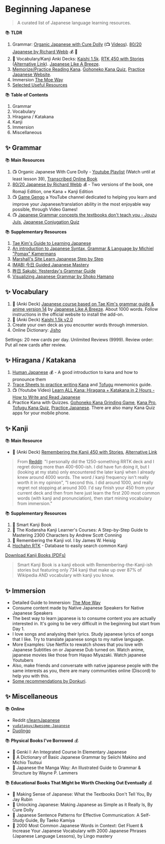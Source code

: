 # Beginning Japanese

> A curated list of Japanese language learning resources.

📚 **TLDR**
1. Grammar: [Organic Japanese with Cure Dolly](https://kellenok.github.io/cure-script/) (📺 [Videos](https://www.youtube.com/playlist?list=PLg9uYxuZf8x_A-vcqqyOFZu06WlhnypWj)). [80/20 Japanese by Richard Webb](https://drive.google.com/drive/folders/1m8CtsyDirLsjoHAhEdBjwrgs9bVgF1ys?usp=drive_link) 💰 📖
2. 📇 Vocabulary/Kanji Anki Decks: [Kaishi 1.5k](https://github.com/donkuri/Kaishi/releases). [RTK 450 with Stories](https://ankiweb.net/shared/info/1843881818) ([Alternative Link](https://mega.nz/file/2SJiWC4b#hL98qtC_hiLlQDg0LqVJoqD2-5ywT2Nwd4kjROY_KwQ)). [Japanese Like A Breeze](https://www.japanese-like-a-breeze.com/all-decks/). 
3. [Memorize/Practice Reading Kana](https://www.tofugu.com/japanese/best-hiragana-and-katakana-learning-resources/). [Gohoneko Kana Quiz](https://gohoneko.neocities.org/learn/kana), [Practice Japanese Website](https://practice-japanese.com/).
4. Immersion [The Moe Way](https://learnjapanese.moe/guide/#choosing-immersion-content)
5. [Selected Useful Resources](https://drive.google.com/drive/folders/1jJB7pgCCIWpq6uvBGbToIhcOgsvtBnM3?usp=drive_link)


📚 **Table of Contents**
1. Grammar
2. Vocabulary
3. Hiragana / Katakana 
4. Kanji
5. Immersion
6. Miscellaneous
 
## ✨ Grammar 

📚 **Main Resources** 
1. 📺 Organic Japanese With Cure Dolly - [Youtube Playlist](https://www.youtube.com/playlist?list=PLg9uYxuZf8x_A-vcqqyOFZu06WlhnypWj) (Watch until at least lesson 39), [Transcribed Online Book](https://kellenok.github.io/cure-script/)
2. [80/20 Japanese by Richard Webb](https://drive.google.com/drive/folders/1m8CtsyDirLsjoHAhEdBjwrgs9bVgF1ys?usp=drive_link) 💰 -  Two versions of the book, one Romaji Edition, one Kana + Kanji Edition
3. 📺 [Game Gengo](https://www.youtube.com/c/GameGengo) a YouTube channel dedicated to helping you learn and improve your Japanese/translation ability in the most enjoyable way possible, through Video Games!
4. 📺 [Japanese Grammar concepts the textbooks don't teach you - Jouzu Juls](https://www.youtube.com/playlist?list=PLAaPL96Q8dWHx4H0WxdXLZlu7-DdbszsV), [Japanese Conjugation Quiz](https://wkdonc.github.io/conjugation/drill.html)

📚 **Supplementary Resources**

1. [Tae Kim's Guide to Learning Japanese](https://guidetojapanese.org/learn/complete/)
2. [An introduction to Japanese Syntax, Grammar & Language by Michiel "Pomax" Kamermans](https://pomax.github.io/nrGrammar/)
3. [Marshall's Site Learn Japanese Step by Step](https://marshallyin.com/course/)
4. [IMABI 今日 Guided Japanese Mastery](https://imabi.org/)
5. [昨日 Sakubi: Yesterday's Grammar Guide](https://sakubi.neocities.org/)
6. [Visualizing Japanese Grammar by Shoko Hamano](https://www2.gwu.edu/~eall/vjgnew/vjghomepage/vjghome.htm)

## ✨ Vocabulary 

1. 📇 (Anki Deck) [Japanese course based on Tae Kim's grammar guide & anime version 14](https://ankiweb.net/shared/info/911122782) by [Japanese Like A Breeze](https://www.japanese-like-a-breeze.com/guide-for-beginners/). About 1000 words. Follow instructions in the official website to install the add-on.
2. 📇 (Anki Deck) [Kaishi 1.5k v2.0](https://github.com/donkuri/Kaishi/releases)
3. Create your own deck as you encounter words through immersion.
4. Online Dictionary: [Jisho](https://jisho.org/)

Settings: 20 new cards per day. Unlimited Reviews (9999). Review order: Put all new cards after review. 

## ✨ Hiragana / Katakana 

1. [Human Japanese](https://www.humanjapanese.com/human-japanese) 💰 - A good introduction to kana and how to pronounce them 
2. [Trace Sheets to practice writing Kana](https://drive.google.com/drive/folders/1ruMhNkd7wQY-vlzNGLI6DY_aYcyGuovm?usp=drive_link) and [Tofugu](https://www.tofugu.com/) mnemonics guide.
3. 📺 (Youtube Video) [Learn ALL Kana: Hiragana + Katakana in 2 Hours - How to Write and Read Japanese](https://www.youtube.com/watch?v=_wZHqOghvSs) 
4. Practice Kana with Quizzes. [Gohoneko Kana Grinding Game](https://gohoneko.neocities.org/learn/kana), [Kana Pro](https://kana.pro/), [Tofugu Kana Quiz](https://kana-quiz.tofugu.com/), [Practice Japanese](https://practice-japanese.com/). There are also many Kana Quiz apps for your mobile phone.
 
## ✨ Kanji 

📚 **Main Resource**

- 📇 (Anki Deck) [Remembering the Kanji 450 with Stories](https://drive.google.com/drive/folders/1XMS1ZgLjqLESuQkls00VYPepVT4Kfkya?usp=drive_link), [Alternative Link](https://mega.nz/file/2SJiWC4b#hL98qtC_hiLlQDg0LqVJoqD2-5ywT2Nwd4kjROY_KwQ)

> From [Reddit](https://www.reddit.com/r/LearnJapanese/comments/10k9zcn/switch_from_rrtk_450_deck_to_rtk_and_rrtk_2k_deck/): "I personally did the 1250-something RRTK deck and I regret doing more than 400-600-ish. I did have fun doing it, but I (looking at my stats) only encountered the later kanji when I already knew around 4000 words. The word / kanji frequency isn't really worth it in my opinion", "I second this. I did around 1000, and really regret not stopping at around 300. I'd say finish your 450 from your current deck and then from here just learn the first 200 most common words (with kanji and pronunciation), then start mining vocabulary from immersion."

📚 **Supplementary Resources**
1. 📖 Smart Kanji Book
2. 📖 The Kodansha Kanji Learner's Courses: A Step-by-Step Guide to Mastering 2300 Characters by Andrew Scott Conning
3. 📖 Remembering the Kanji vol. I by James W. Heisig
4. [Hochahn RTK](https://hochanh.github.io/rtk/) - Database to easily search common Kanji

[Download Kanji Books (PDFs)](https://drive.google.com/drive/folders/1qkbOWIIlUOcMVgMrBAT5gTszCC8VsKht?usp=drive_link)

> Smart Kanji Book is a kanji ebook with Remembering-the-Kanji-ish stories but featuring only 734 kanji that make up over 87% of Wikipedia AND vocabulary with kanji you know.

## ✨ Immersion

- Detailed Guide to Immersion: [The Moe Way](https://learnjapanese.moe/guide/#choosing-immersion-content)
- Consume content made by Native Japanese Speakers for Native Japanese Speakers
- The best way to learn japanese is to consume content you are actually interested in. It's going to be very difficult in the beginning but start from Day 1.
- I love songs and analysing their lyrics. Study japanese lyrics of songs that I like. Try to translate japanese songs to my native language.
- More Examples: Use Netflix to rewatch shows that you love with Japanese Subtitles on or Japanese Dub turned on. Watch anime, japanese movies like those from Hayao Miyazaki. Watch japanese Youtubers
- Also, make friends and conversate with native japanese people with the same interests as you, there are many communities online (Discord) to help you with this.
- [Some recommendations by Donkuri](https://donkuri.github.io/learn-japanese/recs/).

## ✨ Miscellaneous 

📚 **Online**

- Reddit [r/learnJapanese](https://www.reddit.com/r/LearnJapanese)
- [`yudataguy/Awesome-Japanese`](https://github.com/yudataguy/Awesome-Japanese)
- [Duolingo](https://www.duolingo.com/)

📚 **Physical Books I've Borrowed** 💰
- 📖 Genki I: An Integrated Course In Elementary Japanese
- 📖 A Dictionary of Basic Japanese Grammar by Seiichi Makino and Michio Tsutsui
- 📖 Japanese the Manga Way: An Illustrated Guide to Grammar & Structure by Wayne P. Lammers

📚 **Educational Books That Might be Worth Checking Out Eventually** 💰

- 📖 Making Sense of Japanese: What the Textbooks Don't Tell You, By Jay Rubin
- 📖 Unlocking Japanese: Making Japanese as Simple as it Really Is, By Cure Dolly
- 📖 Japanese Sentence Patterns for Effective Communication: A Self-Study Guide, By Taeko Kamiya
- 📖 2000 Most Common Japanese Words in Context: Get Fluent & Increase Your Japanese Vocabulary with 2000 Japanese Phrases (Japanese Language Lessons), by Lingo mastery
